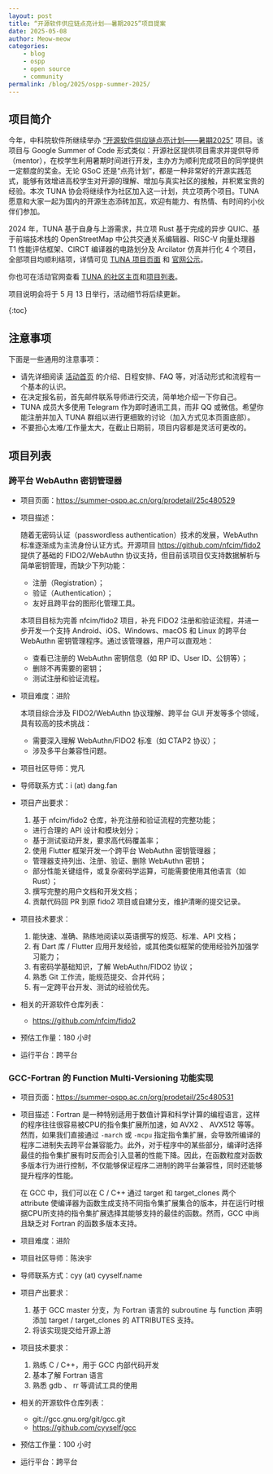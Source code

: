 ```yaml
---
layout: post
title: “开源软件供应链点亮计划——暑期2025”项目提案
date: 2025-05-08
author: Meow-meow
categories:
    - blog
    - ospp
    - open source
    - community
permalink: /blog/2025/ospp-summer-2025/
---
```


## 项目简介

今年，中科院软件所继续举办 [“开源软件供应链点亮计划——暑期2025”](https://summer-ospp.ac.cn) 项目。该项目与 Google Summer of Code 形式类似：开源社区提供项目需求并提供导师（mentor），在校学生利用暑期时间进行开发，主办方为顺利完成项目的同学提供一定额度的奖金。无论 GSoC 还是“点亮计划”，都是一种非常好的开源实践范式，能够有效增进高校学生对开源的理解、增加与真实社区的接触，并积累宝贵的经验。本次 TUNA 协会将继续作为社区加入这一计划，共立项两个项目。TUNA 愿意和大家一起为国内的开源生态添砖加瓦，欢迎有能力、有热情、有时间的小伙伴们参加。

2024 年，TUNA 基于自身与上游需求，共立项 Rust 基于完成的异步 QUIC、基于前端技术栈的 OpenStreetMap 中公共交通关系编辑器、RISC-V 向量处理器 T1 性能评估框架、CIRCT 编译器的电路划分及 Arcilator 仿真并行化 4 个项目，全部项目均顺利结项，详情可见 [TUNA 项目页面](https://tuna.moe/blog/2024/ospp-summer-2024/) 和 [官网公示](https://summer-ospp.ac.cn/2024/final/pass?name=&orgName=%E6%B8%85%E5%8D%8E%E5%A4%A7%E5%AD%A6%20TUNA%20%E5%8D%8F%E4%BC%9A)。 

你也可在活动官网查看 [TUNA 的社区主页](https://summer-ospp.ac.cn/org/orgdetail/c48b633f-d10f-433c-ab5e-4a7d4bbb218f)和[项目列表](https://summer-ospp.ac.cn/org/projectlist?lang=en&orgName=%E6%B8%85%E5%8D%8E%E5%A4%A7%E5%AD%A6%20TUNA%20%E5%8D%8F%E4%BC%9A)。

项目说明会将于 5 月 13 日举行，活动细节将后续更新。

{:toc}

## 注意事项

下面是一些通用的注意事项：

* 请先详细阅读 [活动首页](https://summer-ospp.ac.cn) 的介绍、日程安排、FAQ 等，对活动形式和流程有一个基本的认识。
* 在决定报名前，首先邮件联系导师进行交流，简单地介绍一下你自己。
* TUNA 成员大多使用 Telegram 作为即时通讯工具，而非 QQ 或微信。希望你能注册并加入 TUNA 群组以进行更细致的讨论（加入方式见本页面底部）。
* 不要担心太难/工作量太大，在截止日期前，项目内容都是灵活可更改的。

## 项目列表

### 跨平台 WebAuthn 密钥管理器

* 项目页面：<https://summer-ospp.ac.cn/org/prodetail/25c480529>
* 项目描述：

  随着无密码认证（passwordless authentication）技术的发展，WebAuthn 标准逐渐成为主流身份认证方式。开源项目 https://github.com/nfcim/fido2 提供了基础的 FIDO2/WebAuthn 协议支持，但目前该项目仅支持数据解析与简单密钥管理，而缺少下列功能：
  * 注册（Registration）；
  * 验证（Authentication）；
  * 友好且跨平台的图形化管理工具。

  本项目目标为完善 nfcim/fido2 项目，补充 FIDO2 注册和验证流程，并进一步开发一个支持 Android、iOS、Windows、macOS 和 Linux 的跨平台 WebAuthn 密钥管理程序。通过该管理器，用户可以直观地：
  * 查看已注册的 WebAuthn 密钥信息（如 RP ID、User ID、公钥等）；
  * 删除不再需要的密钥；
  * 测试注册和验证流程。
* 项目难度：进阶

  本项目综合涉及 FIDO2/WebAuthn 协议理解、跨平台 GUI 开发等多个领域，具有较高的技术挑战：
  * 需要深入理解 WebAuthn/FIDO2 标准（如 CTAP2 协议）；
  * 涉及多平台兼容性问题。
* 项目社区导师：党凡
* 导师联系方式：i (at) dang.fan
* 项目产出要求：
  1. 基于 nfcim/fido2 仓库，补充注册和验证流程的完整功能；
    * 进行合理的 API 设计和模块划分；
    * 基于测试驱动开发，要求高代码覆盖率；
  2. 使用 Flutter 框架开发一个跨平台 WebAuthn 密钥管理器；
    * 管理器支持列出、注册、验证、删除 WebAuthn 密钥；
    * 部分性能关键组件，或复杂密码学运算，可能需要使用其他语言（如 Rust）；
  3. 撰写完整的用户文档和开发文档；
  4. 贡献代码回 PR 到原 fido2 项目或自建分支，维护清晰的提交记录。
* 项目技术要求：
  1. 能快速、准确、熟练地阅读以英语撰写的规范、标准、API 文档；
  2. 有 Dart 库 / Flutter 应用开发经验，或其他类似框架的使用经验外加强学习能力；
  3. 有密码学基础知识，了解 WebAuthn/FIDO2 协议；
  4. 熟悉 Git 工作流，能规范提交、合并代码；
  5. 有一定跨平台开发、测试的经验优先。
* 相关的开源软件仓库列表：
    * <https://github.com/nfcim/fido2>
* 预估工作量：180 小时
* 运行平台：跨平台

### GCC-Fortran 的 Function Multi-Versioning 功能实现

* 项目页面：<https://summer-ospp.ac.cn/org/prodetail/25c480531>
* 项目描述：Fortran 是一种特别适用于数值计算和科学计算的编程语言，这样的程序往往很容易被CPU的指令集扩展所加速，如 AVX2 、 AVX512 等等。然而，如果我们直接通过 `-march` 或 `-mcpu` 指定指令集扩展，会导致所编译的程序二进制失去跨平台兼容能力。此外，对于程序中的某些部分，编译时选择最佳的指令集扩展有时反而会引入显著的性能下降。因此，在函数粒度对函数多版本行为进行控制，不仅能够保证程序二进制的跨平台兼容性，同时还能够提升程序的性能。

  在 GCC 中，我们可以在 C / C++ 通过 target 和 target_clones 两个 attribute 使编译器为函数生成支持不同指令集扩展集合的版本，并在运行时根据CPU所支持的指令集扩展选择其能够支持的最佳的函数。然而，GCC 中尚且缺乏对 Fortran 的函数多版本支持。


* 项目难度：进阶
* 项目社区导师：陈泱宇
* 导师联系方式：cyy (at) cyyself.name
* 项目产出要求：
  1. 基于 GCC master 分支，为 Fortran 语言的 subroutine 与 function 声明添加 target / target_clones 的 ATTRIBUTES 支持。
  2. 将该实现提交给开源上游
* 项目技术要求：
  1. 熟练 C / C++，用于 GCC 内部代码开发
  2. 基本了解 Fortran 语言
  3. 熟悉 gdb 、 rr 等调试工具的使用
* 相关的开源软件仓库列表：
    * git://gcc.gnu.org/git/gcc.git
    * <https://github.com/cyyself/gcc>
* 预估工作量：100 小时
* 运行平台：跨平台
